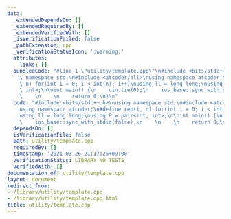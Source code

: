 ```yaml
---
data:
  _extendedDependsOn: []
  _extendedRequiredBy: []
  _extendedVerifiedWith: []
  _isVerificationFailed: false
  _pathExtension: cpp
  _verificationStatusIcon: ':warning:'
  attributes:
    links: []
  bundledCode: "#line 1 \"utility/template.cpp\"\n#include <bits/stdc++.h>\nusing\
    \ namespace std;\n#include <atcoder/all>\nusing namespace atcoder;\n#define rep(i,\
    \ n) for(int i = 0; i < int(n); i++)\nusing ll = long long;\nusing P = pair<int,\
    \ int>;\n\nint main() {\n    cin.tie(0);\n    ios_base::sync_with_stdio(false);\n\
    \    \n    \n    return 0;\n}\n"
  code: "#include <bits/stdc++.h>\nusing namespace std;\n#include <atcoder/all>\n\
    using namespace atcoder;\n#define rep(i, n) for(int i = 0; i < int(n); i++)\n\
    using ll = long long;\nusing P = pair<int, int>;\n\nint main() {\n    cin.tie(0);\n\
    \    ios_base::sync_with_stdio(false);\n    \n    \n    return 0;\n}\n"
  dependsOn: []
  isVerificationFile: false
  path: utility/template.cpp
  requiredBy: []
  timestamp: '2021-03-26 21:17:25+09:00'
  verificationStatus: LIBRARY_NO_TESTS
  verifiedWith: []
documentation_of: utility/template.cpp
layout: document
redirect_from:
- /library/utility/template.cpp
- /library/utility/template.cpp.html
title: utility/template.cpp
---
```

